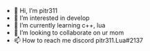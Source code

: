 - 👋 Hi, I’m pitr311
- 👀 I’m interested in develop
- 🌱 I’m currently learning c++, lua
- 💞️ I’m looking to collaborate on ur mom
- 📫 How to reach me discord pitr311.Lua#2137

<!---
pitr31/pitr31 is a ✨ special ✨ repository because its `README.md` (this file) appears on your GitHub profile.
You can click the Preview link to take a look at your changes.
--->
